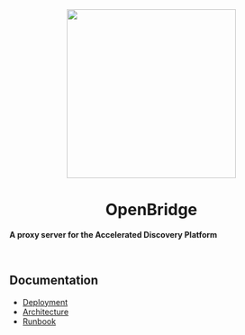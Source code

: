<div align="center">
<img src="https://github.com/user-attachments/assets/2e493276-769a-426d-ab1b-bc434a1a0457" width="300">

# OpenBridge

</div>

**A proxy server for the Accelerated Discovery Platform**

<br>

## Documentation

-   [Deployment](/doc/deployment.md)
-   [Architecture](/doc/architecture.md)
-   [Runbook](/doc/runbook.md)
